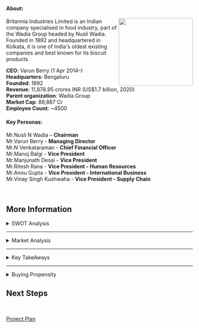 #### **About:**
<img align="right" width="200" height="183" src="https://res.cloudinary.com/crunchbase-production/image/upload/c_lpad,h_256,w_256,f_auto,q_auto:eco,dpr_1/rxvipmqjxnfw4ubc3agh">

Britannia Industries Limited is an Indian company specialised in food industry, part of the Wadia Group headed by Nusli Wadia. Founded in 1892 and headquartered in Kolkata, it is one of India's oldest existing companies and best known for its biscuit products

**CEO**: Varun Berry (1 Apr 2014–)<br/>
**Headquarters**: Bengaluru<br/>
**Founded**: 1892<br/>
**Revenue**: 11,878.95 crores INR (US$1.7 billion, 2020)<br/>
**Parent organization**: Wadia Group<br/>
**Market Cap**: 88,887 Cr<br/>
**Employee Count**: ~4500<br/>



#### **Key Personas:**

Mr.Nusli N Wadia – **Chairman**<br/>
Mr.Varun Berry - **Managing Director**<br/>
Mr.N Venkataraman - **Chief Financial Officer**<br/>
Mr.Manoj Balgi - **Vice President**<br/>
Mr.Manjunath Desai - **Vice President**<br/>
Mr.Ritesh Rana - **Vice President - Human Resources**<br/>
Mr.Annu Gupta - **Vice President - International Business**<br/>
Mr.Vinay Singh Kushwaha - **Vice President - Supply Chain**<br/>

<br/>


## More Information
<details>
<summary>SWOT Analysis</summary>
  
![swot](https://github.com/ckeerti/Plan/blob/main/pics/Screenshot%202021-11-17%20at%2011.14.01%20AM.png)
</pre>
</details>

---
<details>
<summary>Market Analysis</summary>
  
**Market Research:**<br/>
![analysis](https://github.com/ckeerti/Plan/blob/main/pics/Screenshot%202021-11-17%20at%2011.19.59%20AM.png)

  </pre>
</details>

---
  <details>
<summary>Key TakeAways</summary>
  
<br/>
  
1. Britannia Q2 results: Consolidated PAT slumps 23% YoY, misses estimate; **sales rise 5.5%**<br/>
2. Britannia rural business contribution may **rise to 50% in 3 years**<br/>
3. 32.89% increase in the Net Income for FY 21<br/>
</pre>
</details>

---
<details>
<summary>Buying Propensity</summary>
<br/>
  <br/>
<img src="https://user-images.githubusercontent.com/57761611/142142896-7fe077d1-3df4-4d26-b9d2-a74463cbf8b7.png" width="450"/>

</details>

## Next Steps
<br/>

[Project Plan](https://github.com/users/ckeerti/projects/1/views/1)
